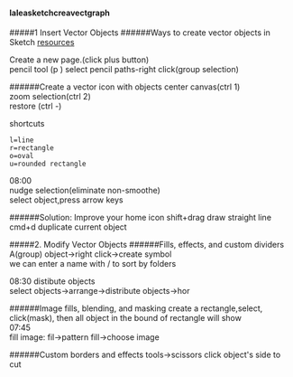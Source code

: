 #### laleasketchcreavectgraph
#####1 Insert Vector Objects
######Ways to create vector objects in Sketch
[resources](www.sketchappsources.com/free-source/)

Create a new page.(click plus button)  
pencil tool (p )
select pencil paths-right click(group selection)

######Create a vector icon with objects
center canvas(ctrl 1)  
zoom selection(ctrl 2)  
restore (ctrl -)  

shortcuts
```
l=line
r=rectangle
o=oval
u=rounded rectangle
```
08:00  
nudge selection(eliminate non-smoothe)  
select object,press arrow keys

######Solution: Improve your home icon
shift+drag  draw straight line  
cmd+d duplicate current object

#####2. Modify Vector Objects
######Fills, effects, and custom dividers
A(group) object->right click->create symbol  
we can enter a name with /  to sort by folders  

08:30
distibute objects  
select objects->arrange->distribute objects->hor

######Image fills, blending, and masking
create a rectangle,select, click(mask), then all object in the bound of rectangle will show  
07:45  
fill image: fil->pattern fill->choose image

######Custom borders and effects
tools->scissors click object's side to cut
